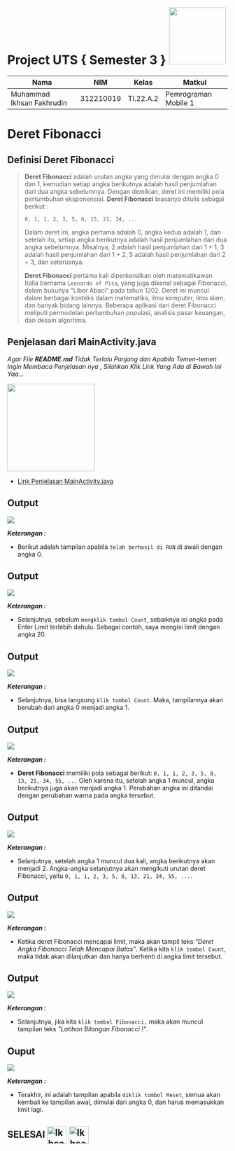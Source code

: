 # Project UTS { Semester 3 } <img src=https://i.pinimg.com/564x/fd/88/8c/fd888c43145aa84d5e3037082d470910.jpg width="130px">


|**Nama**|**NIM**|**Kelas**|**Matkul**|
|----|---|-----|------|
|Muhammad Ikhsan Fakhrudin|312210019|TI.22.A.2|Pemrograman Mobile 1|

# Deret Fibonacci

## Definisi Deret Fibonacci

>**Deret Fibonacci** adalah urutan angka yang dimulai dengan angka 0 dan 1, kemudian setiap angka berikutnya adalah hasil penjumlahan dari dua angka sebelumnya. Dengan demikian, deret ini memiliki pola pertumbuhan eksponensial. **Deret Fibonacci** biasanya ditulis sebagai berikut :
>
>``0, 1, 1, 2, 3, 5, 8, 13, 21, 34, ...``
>
>Dalam deret ini, angka pertama adalah 0, angka kedua adalah 1, dan setelah itu, setiap angka berikutnya adalah hasil penjumlahan dari dua angka sebelumnya. Misalnya, 2 adalah hasil penjumlahan dari 1 + 1, 3 adalah hasil penjumlahan dari 1 + 2, 5 adalah hasil penjumlahan dari 2 + 3, dan seterusnya.
>
>**Deret Fibonacci** pertama kali diperkenalkan oleh matematikawan Italia bernama ``Leonardo of Pisa``, yang juga dikenal sebagai Fibonacci, dalam bukunya "Liber Abaci" pada tahun 1202. Deret ini muncul dalam berbagai konteks dalam matematika, ilmu komputer, ilmu alam, dan banyak bidang lainnya. Beberapa aplikasi dari deret Fibonacci meliputi permodelan pertumbuhan populasi, analisis pasar keuangan, dan desain algoritma.

## Penjelasan dari MainActivity.java

*Agar File **README.md** Tidak Terlalu Panjang dan Apabila Temen-temen Ingin Membaca Penjelasan nya , Silahkan Klik Link Yang Ada di Bawah Ini Yaa...*

<img src=https://images.bisnis.com/posts/2021/01/14/1342816/drive.jpg width="200px">

- [Link Penjelasan MainActivity.java](https://bit.ly/3SzIGUi)


## Output

![](screenshot/ss1.png)

***Keterangan :***

- Berikut adalah tampilan apabila ``telah berhasil di RUN`` di awali dengan angka 0.

## Output

![](screenshot/ss2.png)

***Keterangan :***

- Selanjutnya, sebelum ``mengklik tombol Count``, sebaiknya isi angka pada Enter Limit terlebih dahulu. Sebagai contoh, saya mengisi limit dengan angka 20.

## Output 

![](screenshot/ss3.png)

***Keterangan :***

- Selanjutnya, bisa langsung ``klik tombol Count``. Maka, tampilannya akan berubah dari angka 0 menjadi angka 1.

## Output

![](screenshot/ss4.png)

***Keterangan :***

- **Deret Fibonacci** memiliki pola sebagai berikut: ``0, 1, 1, 2, 3, 5, 8, 13, 21, 34, 55, ...`` Oleh karena itu, setelah angka 1 muncul, angka berikutnya juga akan menjadi angka 1. Perubahan angka ini ditandai dengan perubahan warna pada angka tersebut.


## Output

![](screenshot/ss5.png)

***Keterangan :***

- Selanjutnya, setelah angka 1 muncul dua kali, angka berikutnya akan menjadi 2. Angka-angka selanjutnya akan mengikuti urutan deret Fibonacci, yaitu ``0, 1, 1, 2, 3, 5, 8, 13, 21, 34, 55, ....``

## Output

![](screenshot/ss6.png)

***Keterangan :***

- Ketika deret Fibonacci mencapai limit, maka akan tampil teks *"Deret Angka Fibonacci Telah Mencapai Batas"*. Ketika kita ``klik tombol Count``, maka tidak akan dilanjutkan dan hanya berhenti di angka limit tersebut.

## Output

![](screenshot/ss7.png)

***Keterangan :***

- Selanjutnya, jika kita ``klik tombol Fibonacci,`` maka akan muncul tampilan teks *"Latihan Bilangan Fibonacci !"*.

## Ouput

![](screenshot/ss8.png)

***Keterangan :***

- Terakhir, ini adalah tampilan apabila ``diklik tombol Reset``, semua akan kembali ke tampilan awal, dimulai dari angka 0, dan harus memasukkan limit lagi.



## SELESAI <img align="center" alt="Ikhsan-Python" height="40" width="45" src="https://em-content.zobj.net/source/microsoft-teams/337/student_1f9d1-200d-1f393.png"> <img align="center" alt="Ikhsan-Python" height="40" width="45" src="https://em-content.zobj.net/thumbs/160/twitter/348/flag-indonesia_1f1ee-1f1e9.png">

